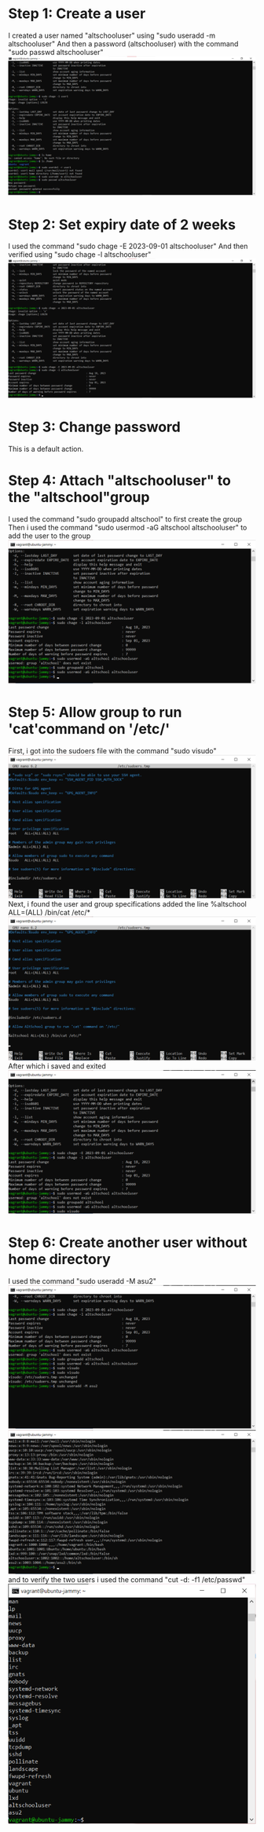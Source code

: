 # Step 1: Create a user

I created a user named "altschooluser" using
"sudo useradd -m altschooluser"
And then a password (altschooluser) with the command
"sudo passwd altschooluser"
![Create newuser](Screenshots/Step1.png)

# Step 2: Set expiry date of 2 weeks

I used the command "sudo chage -E 2023-09-01 altschooluser"
And then verified using "sudo chage -l altschooluser"
![Create newuser](Screenshots/Step2.png)

# Step 3: Change password
This is a default action.

# Step 4: Attach "altschooluser" to the "altschool"group

I used the command "sudo groupadd altschool" to first create the group
Then i used the command "sudo usermod -aG altschool altschooluser" to add the user to the group
![Create newuser](Screenshots/Step4.png)

# Step 5: Allow group to run 'cat'command on '/etc/'
First, i got into the sudoers file with the command "sudo visudo"
![Create newuser](Screenshots/Step5a.png)
Next, i found the user and group specifications added the line %altschool ALL=(ALL) /bin/cat /etc/*
![Create newuser](Screenshots/Step5b.png)
After which i saved and exited
![Create newuser](Screenshots/Step5c.png)

# Step 6: Create another user without home directory
I used the command "sudo useradd -M asu2"
![Create newuser](Screenshots/Step6a.png)
![Create newuser](Screenshots/Step6b.png)
and to verify the two users i used the command "cut -d: -f1 /etc/passwd"
![Create newuser](Screenshots/Step6c.png)